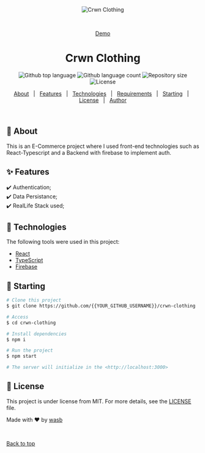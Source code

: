 <div align="center" id="top"> 
  <img src="./.github/app.gif" alt="Crwn Clothing" />

  &#xa0;

  <a href="https://melodious-lokum-e2eccc.netlify.app/">Demo</a>
</div>

<h1 align="center">Crwn Clothing</h1>

<p align="center">
  <img alt="Github top language" src="https://img.shields.io/github/languages/top/{{YOUR_GITHUB_USERNAME}}/crwn-clothing?color=56BEB8">

  <img alt="Github language count" src="https://img.shields.io/github/languages/count/{{YOUR_GITHUB_USERNAME}}/crwn-clothing?color=56BEB8">

  <img alt="Repository size" src="https://img.shields.io/github/repo-size/{{YOUR_GITHUB_USERNAME}}/crwn-clothing?color=56BEB8">

  <img alt="License" src="https://img.shields.io/github/license/{{YOUR_GITHUB_USERNAME}}/crwn-clothing?color=56BEB8">
</p>

<!-- Status -->

<!-- <h4 align="center"> 
	🚧  Crwn Clothing 🚀 Under construction...  🚧
</h4>  -->

<!-- <hr> -->

<p align="center">
  <a href="#dart-about">About</a> &#xa0; | &#xa0; 
  <a href="#sparkles-features">Features</a> &#xa0; | &#xa0;
  <a href="#rocket-technologies">Technologies</a> &#xa0; | &#xa0;
  <a href="#white_check_mark-requirements">Requirements</a> &#xa0; | &#xa0;
  <a href="#checkered_flag-starting">Starting</a> &#xa0; | &#xa0;
  <a href="#memo-license">License</a> &#xa0; | &#xa0;
  <a href="https://github.com/{{YOUR_GITHUB_USERNAME}}" target="_blank">Author</a>
</p>

<br>

## :dart: About ##

This is an E-Commerce project where I used front-end technologies such as React-Typescript and a Backend with firebase to implement auth.

## :sparkles: Features ##

:heavy_check_mark: Authentication;\
:heavy_check_mark: Data Persistance;\
:heavy_check_mark: RealLife Stack used;

## :rocket: Technologies ##

The following tools were used in this project:

- [React](https://pt-br.reactjs.org/)
- [TypeScript](https://www.typescriptlang.org/)
- [Firebase](https://firebase.google.com/)

## :checkered_flag: Starting ##

```bash
# Clone this project
$ git clone https://github.com/{{YOUR_GITHUB_USERNAME}}/crwn-clothing

# Access
$ cd crwn-clothing

# Install dependencies
$ npm i

# Run the project
$ npm start

# The server will initialize in the <http://localhost:3000>
```

## :memo: License ##

This project is under license from MIT. For more details, see the [LICENSE](LICENSE.md) file.


Made with :heart: by <a href="https://github.com/{{YOUR_GITHUB_USERNAME}}" target="_blank">wasb</a>

&#xa0;

<a href="#top">Back to top</a>
